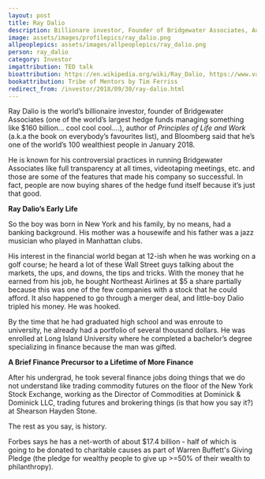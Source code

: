 ```yaml
---
layout: post
title: Ray Dalio
description: Billionare investor, Founder of Bridgewater Associates, Author of Principles
image: assets/images/profilepics/ray_dalio.png
allpeoplepics: assets/images/allpeoplepics/ray_dalio.png
person: ray_dalio
category: Investor
imgattribution: TED talk
bioattribution: https://en.wikipedia.org/wiki/Ray_Dalio, https://www.valuewalk.com/ray-dalio-bridgewater/, https://www.newyorker.com/magazine/2011/07/25/mastering-the-machine 
bookattribution: Tribe of Mentors by Tim Ferriss
redirect_from: /investor/2018/09/30/ray-dalio.html
---
```


Ray Dalio is the world’s billionaire investor, founder of Bridgewater Associates (one of the world’s largest hedge funds managing something like $160 billion… cool cool cool….), author of <i>Principles of Life and Work</i> (a.k.a the book on everybody’s favourites list), and Bloomberg said that he’s one of the world’s 100 wealthiest people in January 2018. 

He is known for his controversial practices in running Bridgewater Associates like full transparency at all times, videotaping meetings, etc. and those are some of the features that made his company so successful. In fact, people are now buying shares of the hedge fund itself because it’s just that good. 

<b>Ray Dalio’s Early Life</b>

So the boy was born in New York and his family, by no means, had a banking background. His mother was a housewife and his father was a jazz musician who played in Manhattan clubs. 

His interest in the financial world began at 12-ish when he was working on a golf course; he heard a lot of these Wall Street guys talking about the markets, the ups, and downs, the tips and tricks. With the money that he earned from his job, he bought Northeast Airlines at $5 a share partially because this was one of the few companies with a stock that he could afford. It also happened to go through a merger deal, and little-boy Dalio tripled his money. He was hooked. 

By the time that he had graduated high school and was enroute to university, he already had a portfolio of several thousand dollars. He was enrolled at Long Island University where he completed a bachelor’s degree specializing in finance because the man was gifted. 

<b>A Brief Finance Precursor to a Lifetime of More Finance</b>

After his undergrad, he took several finance jobs doing things that we do not understand like trading commodity futures on the floor of the New York Stock Exchange, working as the Director of Commodities at Dominick & Dominick LLC, trading futures and brokering things (is that how you say it?) at Shearson Hayden Stone.

The rest as you say, is history. 

Forbes says he has a net-worth of about $17.4 billion - half of which is going to be donated to charitable causes as part of Warren Buffett's Giving Pledge (the pledge for wealthy people to give up >=50% of their wealth to philanthropy). 









